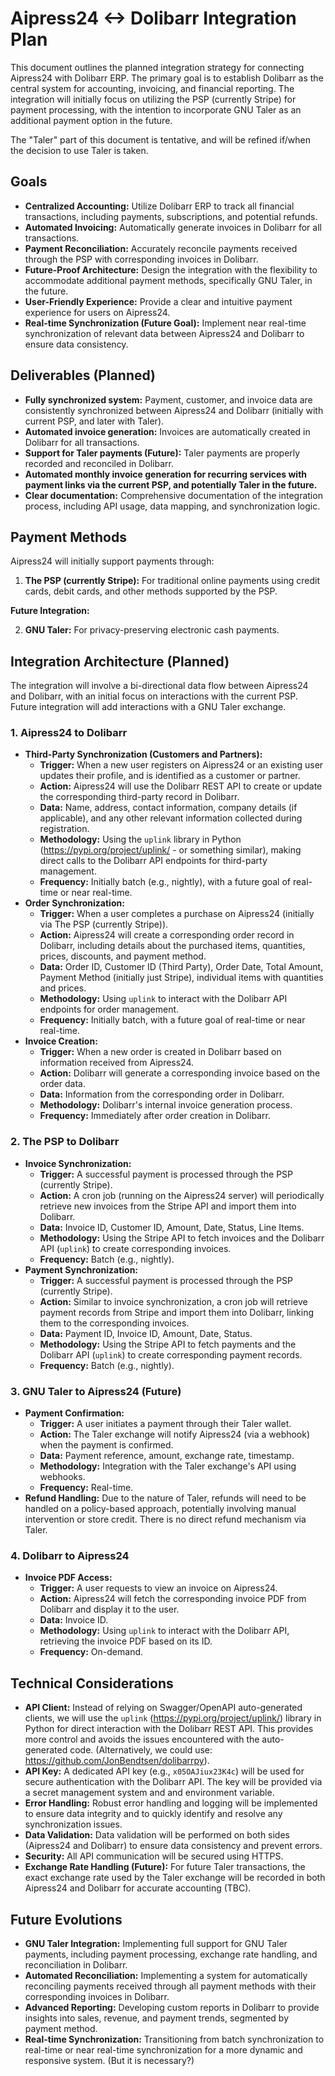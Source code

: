 
# Aipress24 <-> Dolibarr Integration Plan


This document outlines the planned integration strategy for connecting Aipress24 with Dolibarr ERP. The primary goal is to establish Dolibarr as the central system for accounting, invoicing, and financial reporting. The integration will initially focus on utilizing the PSP (currently Stripe) for payment processing, with the intention to incorporate GNU Taler as an additional payment option in the future.

The "Taler" part of this document is tentative, and will be refined if/when the decision to use Taler is taken.

## Goals

*   **Centralized Accounting:** Utilize Dolibarr ERP to track all financial transactions, including payments, subscriptions, and potential refunds.
*   **Automated Invoicing:** Automatically generate invoices in Dolibarr for all transactions.
*   **Payment Reconciliation:** Accurately reconcile payments received through the PSP with corresponding invoices in Dolibarr.
*   **Future-Proof Architecture:** Design the integration with the flexibility to accommodate additional payment methods, specifically GNU Taler, in the future.
*   **User-Friendly Experience:** Provide a clear and intuitive payment experience for users on Aipress24.
*   **Real-time Synchronization (Future Goal):** Implement near real-time synchronization of relevant data between Aipress24 and Dolibarr to ensure data consistency.

## Deliverables (Planned)

*   **Fully synchronized system:** Payment, customer, and invoice data are consistently synchronized between Aipress24 and Dolibarr (initially with current PSP, and later with Taler).
*   **Automated invoice generation:** Invoices are automatically created in Dolibarr for all transactions.
*   **Support for Taler payments (Future):** Taler payments are properly recorded and reconciled in Dolibarr.
*   **Automated monthly invoice generation for recurring services with payment links via the current PSP, and potentially Taler in the future.**
*   **Clear documentation:** Comprehensive documentation of the integration process, including API usage, data mapping, and synchronization logic.

## Payment Methods

Aipress24 will initially support payments through:

1. **The PSP (currently Stripe):** For traditional online payments using credit cards, debit cards, and other methods supported by the PSP.

**Future Integration:**

2. **GNU Taler:** For privacy-preserving electronic cash payments.

## Integration Architecture (Planned)

The integration will involve a bi-directional data flow between Aipress24 and Dolibarr, with an initial focus on interactions with the current PSP. Future integration will add interactions with a GNU Taler exchange.

### 1. Aipress24 to Dolibarr

*   **Third-Party Synchronization (Customers and Partners):**
    *   **Trigger:** When a new user registers on Aipress24 or an existing user updates their profile, and is identified as a customer or partner.
    *   **Action:** Aipress24 will use the Dolibarr REST API to create or update the corresponding third-party record in Dolibarr.
    *   **Data:** Name, address, contact information, company details (if applicable), and any other relevant information collected during registration.
    *   **Methodology:** Using the `uplink` library in Python (https://pypi.org/project/uplink/ - or something similar), making direct calls to the Dolibarr API endpoints for third-party management.
    *   **Frequency:**  Initially batch (e.g., nightly), with a future goal of real-time or near real-time.
*   **Order Synchronization:**
    *   **Trigger:** When a user completes a purchase on Aipress24 (initially via The PSP (currently Stripe)).
    *   **Action:** Aipress24 will create a corresponding order record in Dolibarr, including details about the purchased items, quantities, prices, discounts, and payment method.
    *   **Data:** Order ID, Customer ID (Third Party), Order Date, Total Amount, Payment Method (initially just Stripe), individual items with quantities and prices.
    *   **Methodology:** Using `uplink` to interact with the Dolibarr API endpoints for order management.
    *   **Frequency:** Initially batch, with a future goal of real-time or near real-time.
*   **Invoice Creation:**
    * **Trigger:** When a new order is created in Dolibarr based on information received from Aipress24.
    * **Action:** Dolibarr will generate a corresponding invoice based on the order data.
    * **Data:** Information from the corresponding order in Dolibarr.
    * **Methodology:** Dolibarr's internal invoice generation process.
    * **Frequency:** Immediately after order creation in Dolibarr.

### 2. The PSP to Dolibarr

*   **Invoice Synchronization:**
    *   **Trigger:** A successful payment is processed through the PSP (currently Stripe).
    *   **Action:** A cron job (running on the Aipress24 server) will periodically retrieve new invoices from the Stripe API and import them into Dolibarr.
    *   **Data:** Invoice ID, Customer ID, Amount, Date, Status, Line Items.
    *   **Methodology:** Using the Stripe API to fetch invoices and the Dolibarr API (`uplink`) to create corresponding invoices.
    *   **Frequency:** Batch (e.g., nightly).
*   **Payment Synchronization:**
    *   **Trigger:** A successful payment is processed through the PSP (currently Stripe).
    *   **Action:** Similar to invoice synchronization, a cron job will retrieve payment records from Stripe and import them into Dolibarr, linking them to the corresponding invoices.
    *   **Data:** Payment ID, Invoice ID, Amount, Date, Status.
    *   **Methodology:** Using the Stripe API to fetch payments and the Dolibarr API (`uplink`) to create corresponding payment records.
    *   **Frequency:** Batch (e.g., nightly).

### 3. GNU Taler to Aipress24 (Future)

*   **Payment Confirmation:**
    *   **Trigger:** A user initiates a payment through their Taler wallet.
    *   **Action:** The Taler exchange will notify Aipress24 (via a webhook) when the payment is confirmed.
    *   **Data:** Payment reference, amount, exchange rate, timestamp.
    *   **Methodology:** Integration with the Taler exchange's API using webhooks.
    *   **Frequency:** Real-time.
*   **Refund Handling:** Due to the nature of Taler, refunds will need to be handled on a policy-based approach, potentially involving manual intervention or store credit. There is no direct refund mechanism via Taler.

### 4. Dolibarr to Aipress24

*   **Invoice PDF Access:**
    *   **Trigger:** A user requests to view an invoice on Aipress24.
    *   **Action:** Aipress24 will fetch the corresponding invoice PDF from Dolibarr and display it to the user.
    *   **Data:** Invoice ID.
    *   **Methodology:** Using `uplink` to interact with the Dolibarr API, retrieving the invoice PDF based on its ID.
    *   **Frequency:** On-demand.

## Technical Considerations

*   **API Client:** Instead of relying on Swagger/OpenAPI auto-generated clients, we will use the `uplink` (https://pypi.org/project/uplink/) library in Python for direct interaction with the Dolibarr REST API. This provides more control and avoids the issues encountered with the auto-generated code. (Alternatively, we could use: https://github.com/JonBendtsen/dolibarrpy).
*   **API Key:** A dedicated API key (e.g., `x05OAJiux23K4c`) will be used for secure authentication with the Dolibarr API.  The key will be provided via a secret management system and and environment variable.
*   **Error Handling:** Robust error handling and logging will be implemented to ensure data integrity and to quickly identify and resolve any synchronization issues.
*   **Data Validation:** Data validation will be performed on both sides (Aipress24 and Dolibarr) to ensure data consistency and prevent errors.
*   **Security:** All API communication will be secured using HTTPS.
*   **Exchange Rate Handling (Future):** For future Taler transactions, the exact exchange rate used by the Taler exchange will be recorded in both Aipress24 and Dolibarr for accurate accounting (TBC).

## Future Evolutions

*   **GNU Taler Integration:** Implementing full support for GNU Taler payments, including payment processing, exchange rate handling, and reconciliation in Dolibarr.
*   **Automated Reconciliation:** Implementing a system for automatically reconciling payments received through all payment methods with their corresponding invoices in Dolibarr.
*   **Advanced Reporting:** Developing custom reports in Dolibarr to provide insights into sales, revenue, and payment trends, segmented by payment method.
*   **Real-time Synchronization:** Transitioning from batch synchronization to real-time or near real-time synchronization for a more dynamic and responsive system. (But it is necessary?)
